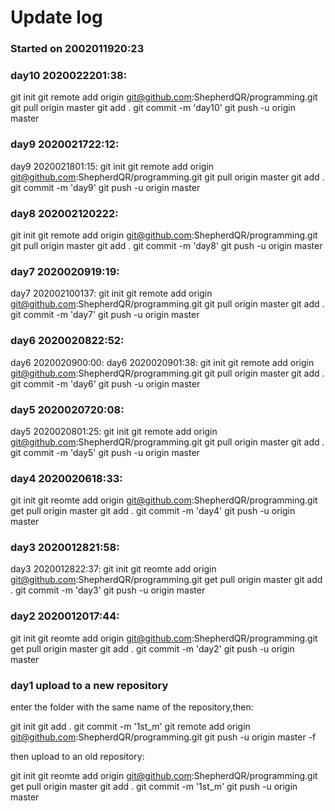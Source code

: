 <!--
 * @Author: Shepherd Qirong
 * @Date: 2020-01-19 21:44:17
 * @Github: https://github.com/ShepherdQR
 * @LastEditors: Shepherd Qirong
 * @LastEditTime: 2020-02-19 20:11:56
 * @Copyright (c) 2019--20xx Shepherd Qirong. All rights reserved.
 -->

# Update log
### Started on 2002011920:23


### day10 2020022201:38:
git init
git remote add origin git@github.com:ShepherdQR/programming.git
git pull origin master
git add .
git commit -m 'day10'
git push -u origin master

### day9 2020021722:12:
day9 2020021801:15:
git init
git remote add origin git@github.com:ShepherdQR/programming.git
git pull origin master
git add .
git commit -m 'day9'
git push -u origin master

### day8 202002120222:
git init
git remote add origin git@github.com:ShepherdQR/programming.git
git pull origin master
git add .
git commit -m 'day8'
git push -u origin master

### day7 2020020919:19:
day7 202002100137:
git init
git remote add origin git@github.com:ShepherdQR/programming.git
git pull origin master
git add .
git commit -m 'day7'
git push -u origin master

### day6 2020020822:52:
day6 2020020900:00:
day6 2020020901:38:
git init
git remote add origin git@github.com:ShepherdQR/programming.git
git pull origin master
git add .
git commit -m 'day6'
git push -u origin master

### day5 2020020720:08:
day5 2020020801:25:
git init
git remote add origin git@github.com:ShepherdQR/programming.git
git pull origin master
git add .
git commit -m 'day5'
git push -u origin master

### day4 2020020618:33:
git init
git reomte add origin git@github.com:ShepherdQR/programming.git
get pull origin master
git add .
git commit -m 'day4'
git push -u origin master

### day3 2020012821:58:
day3 2020012822:37:
git init
git reomte add origin git@github.com:ShepherdQR/programming.git
get pull origin master
git add .
git commit -m 'day3'
git push -u origin master

### day2 2020012017:44:
git init
git reomte add origin git@github.com:ShepherdQR/programming.git
get pull origin master
git add .
git commit -m 'day2'
git push -u origin master

### day1 upload to a new repository
enter the folder with the same name of the repository,then:

git init
git add .
git commit -m '1st_m'
git remote add origin git@github.com:ShepherdQR/programming.git
git push -u origin master -f

then upload to an old repository:

git init
git reomte add origin git@github.com:ShepherdQR/programming.git
get pull origin master
git add .
git commit -m '1st_m'
git push -u origin master
